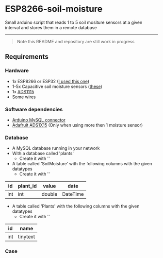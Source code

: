 # ESP8266-soil-moisture
Small arduino script that reads 1 to 5 soil mositure sensors at a given interval and stores them in a remote database
___

>
> Note this README and repository are still work in progress
>

## Requirements

### Hardware
* 1x ESP8266 or ESP32 ([I used this one](https://www.seeedstudio.com/NodeMCU-v2-Lua-based-ESP8266-development-kit.html))
* 1-5x Capacitive soil moisture sensors ([these](https://www.seeedstudio.com/Grove-Capacitive-Moisture-Sensor-Corrosion-Resistant.html))
* 1x [ADS1115](http://www.ebay.com/sch/ADS1115)
* Some wires

### Software dependencies
* [Arduino MySQL connector](https://github.com/ChuckBell/MySQL_Connector_Arduino)
* [Adafruit ADS1X15](https://github.com/adafruit/Adafruit_ADS1X15) (Only when using more then 1 moisture sensor)

### Database
* A MySQL database running in your network
* With a database called 'plants'
  * Create it with ''
* A table called 'SoilMoisture' with the following columns with the given datatypes
    * Create it with ''

id  | plant_id | value  | date
--- | -------- | ------ | --------
int | int      | double | DateTime

* A table called 'Plants' with the following columns with the given datatypes
    * Create it with ''

id  | name
--- | --------
int | tinytext

### Case
